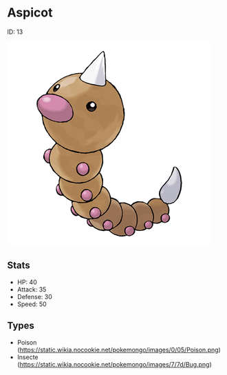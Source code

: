 # Aspicot


ID: 13

![](https://raw.githubusercontent.com/PokeAPI/sprites/master/sprites/pokemon/other/official-artwork/13.png "Aspicot")

## Stats


 - HP: 40
 - Attack: 35
 - Defense: 30
 - Speed: 50

## Types


 - Poison (https://static.wikia.nocookie.net/pokemongo/images/0/05/Poison.png)
 - Insecte (https://static.wikia.nocookie.net/pokemongo/images/7/7d/Bug.png)
